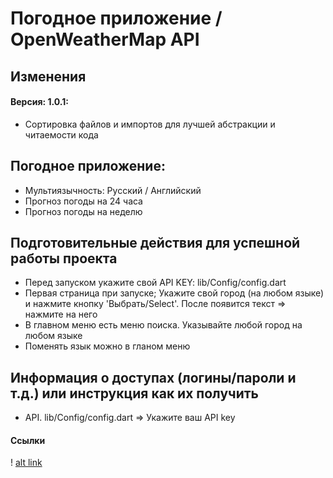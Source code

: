 # Погодное приложение / OpenWeatherMap API

## Изменения

#### Версия: 1.0.1:

-   Сортировка файлов и импортов для лучшей абстракции и читаемости кода

## Погодное приложение:

-   Мультиязычность: Русский / Английский
-   Прогноз погоды на 24 часа
-   Прогноз погоды на неделю

## Подготовительные действия для успешной работы проекта

-   Перед запуском укажите свой API KEY: lib/Config/config.dart
-   Первая страница при запуске; Укажите свой город (на любом языке) и нажмите кнопку 'Выбрать/Select'. После появится текст => нажмите на него
-   В главном меню есть меню поиска. Указывайте любой город на любом языке
-   Поменять язык можно в гланом меню

## Информация о доступах (логины/пароли и т.д.) или инструкция как их получить

-   API. lib/Config/config.dart => Укажите ваш API key

#### Ссылки

<!-- Получить API KEY -->

! [alt link](https://openweathermap.org/api/one-call-api#multi)
